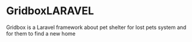 # GridboxLARAVEL
 Gridbox is a Laravel framework about pet shelter for lost pets system and for them to find a new home
